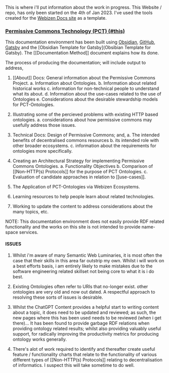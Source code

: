 This is where i'll put information about the work in progress.  This Website / repo, has only been started on the 4th of Jan 2023.  I've used the tools created for the [Webizen Docs site](https://devdocs.webizen.org/) as a template. 

### [Permissive Commons Technology  (PCT) (#this)](pct-devdocs.webcivics.org)

This documentation environment has been built using [Obsidian](https://obsidian.md/), [GitHub](https://github.com/), [Gatsby](https://www.gatsbyjs.com/) and the [Obsidian Template for Gatsby](Obsibian Template for Gatsby).  The [[Documentation Method]] document explains how its done.

The process of producing the documentation; will include output to address,

1. [[About]] Docs: General information about the Permissive Commons Project. 
	a. Information about Ontologies.
	b. Information about related historical works
	c. information for non-technical people to understand what its about.
	d. Information about the use-cases related to the use of Ontologies
	e. Considerations about the desirable stewardship models for PCT-Ontologies.

2. Illustrating some of the percieved problems with existing HTTP based ontologies.
	a. considerations about how permissive commons may usefully address those issues.
	
3. Technical Docs: Design of Permissive Commons; and,
	a. The intended benefits of decentralised commons resources
	b. its intended role with other broader ecosystems.
	c. information about the requirements for ontologies more specifically.
	
4. Creating an Architectural Strategy for implementing Permissive Commons Ontologies.
	a. Functionality Objectives
	b. Comparison of [[Non-HTTP(s) Protocols]] for the purpose of PCT Ontologies.
	c. Evaluation of candidate approaches in relation to [[use-cases]].
	
5. The Application of PCT-Ontologies via Webizen Ecosystems.
   
6. Learning resources to help people learn about related technologies.  
   
7. Working to update the content to address considerations about the many topics, etc.

NOTE:  This documentation environment does not easily provide RDF related functionality and the works on this site is not intended to provide name-space services. 


#### ISSUES

1. Whilst i'm aware of many Semantic Web Luminaries, it is most often the case that their skills in this area far outstrip my own.  Whilst i will work on a best efforts basis, i am entirely likely to make mistakes due to the software engineering related skillset not being core to what it is i do best.  
 
2. Existing Ontologies often refer to URIs that no-longer exist.  other ontologies are very old and now out dated.  A respectful approach to resolving these sorts of issues is desirable.

3. Whilst the ChatGPT Content provides a helpful start to writing content about a topic, it does need to be updated and reviewed; as such, the new pages where this has been used needs to be reviewed (when i get there)...  It has been found to provide garbage RDF relations when providing ontology related results; whilst also providing valuably useful support, for radically improving the productivity metrics for producing ontology works generally. 

5. There's alot of work required to identify and thereafter create useful feature / functionality charts that relate to the functionality of various different types of [[Non-HTTP(s) Protocols]] relating to decentralisation of informatics.  I suspect this will take sometime to do well.


